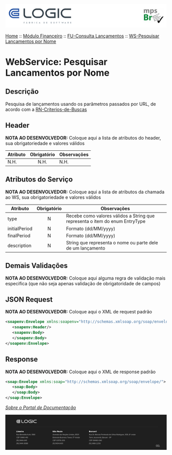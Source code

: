 ![Cabecalho](../../../ReadMe-Anexos/Cabecalho.png)


[Home](../../../ReadMe.md) :: [Módulo Financeiro](../../Modulo-Financeiro.md) :: [FU-Consulta Lançamentos](../FU-Consulta-Lancamentos.md) :: [WS-Pesquisar Lancamentos por Nome](WS-Pesquisar-Lancamentos-Por-Nome.md)


# WebService: Pesquisar Lancamentos por Nome

## Descrição

Pesquisa de lançamentos usando os parâmetros passados por URL, de acordo com a [RN-Criterios-de-Buscas](../Regras-de-Negocios/RN-Criterios-de-Buscas.md)

## Header

**NOTA AO DESENVOLVEDOR:** Coloque aqui a lista de atributos do header, sua obrigatoriedade e valores válidos

| Atributo                          | Obrigatório | Observações                          |
|-----------------------------------|:-----------:|--------------------------------------|
| N.H. |     N.H.     | N.H. |


## Atributos do Serviço

**NOTA AO DESENVOLVEDOR:** Coloque aqui a lista de atributos da chamada ao WS, sua obrigatoriedade e valores válidos

| Atributo                          | Obrigatório | Observações                                                                           |
|-----------------------------------|:-----------:|---------------------------------------------------------------------------------------|
| type                              |      N      | Recebe como valores válidos a String que representa o item do enum EntryType          |
| initialPeriod                     |      N      | Formato (dd/MM/yyyy)                                                                  |
| finalPeriod                       |      N      | Formato (dd/MM/yyyy)                                                                  |
| description                       |      N      | String que representa o nome ou parte dele de um lançamento                           |

## Demais Validações

**NOTA AO DESENVOLVEDOR:** Coloque aqui alguma regra de validação mais especifica (que não seja apenas validação de obrigatoridade de campos)



## JSON Request

**NOTA AO DESENVOLVEDOR:** Coloque aqui o XML de request padrão

~~~xml
<soapenv:Envelope xmlns:soapenv="http://schemas.xmlsoap.org/soap/envelope/">
   <soapenv:Header/>
   <soapenv:Body>
   </soapenv:Body>
</soapenv:Envelope>
~~~

## Response

**NOTA AO DESENVOLVEDOR:** Coloque aqui o XML de response padrão

~~~xml
<soap:Envelope xmlns:soap="http://schemas.xmlsoap.org/soap/envelope/">
   <soap:Body>
   </soap:Body>
</soap:Envelope>
~~~

_[Sobre o Portal de Documentação](../../../About/About.md)_

![Rodape](../../../ReadMe-Anexos/Rodape.png)
